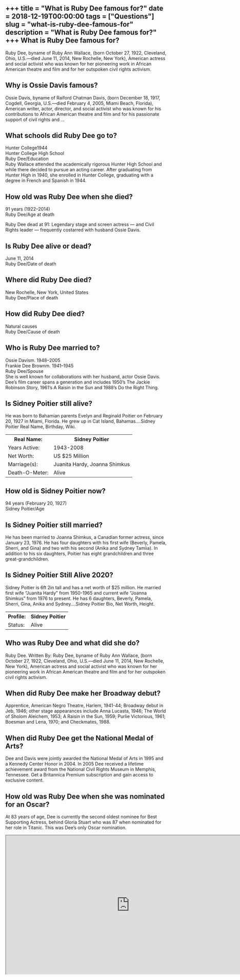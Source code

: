 +++
title = "What is Ruby Dee famous for?"
date = 2018-12-19T00:00:00
tags = ["Questions"]
slug = "what-is-ruby-dee-famous-for"
description = "What is Ruby Dee famous for?"
+++
What is Ruby Dee famous for?
----------------------------

Ruby Dee, byname of Ruby Ann Wallace, (born October 27, 1922, Cleveland, Ohio, U.S.—died June 11, 2014, New Rochelle, New York), American actress and social activist who was known for her pioneering work in African American theatre and film and for her outspoken civil rights activism.

Why is Ossie Davis famous?
--------------------------

Ossie Davis, byname of Raiford Chatman Davis, (born December 18, 1917, Cogdell, Georgia, U.S.—died February 4, 2005, Miami Beach, Florida), American writer, actor, director, and social activist who was known for his contributions to African American theatre and film and for his passionate support of civil rights and …

What schools did Ruby Dee go to?
--------------------------------

 Hunter College1944  
Hunter College High School  
Ruby Dee/Education  
Ruby Wallace attended the academically rigorous Hunter High School and while there decided to pursue an acting career. After graduating from Hunter High in 1940, she enrolled in Hunter College, graduating with a degree in French and Spanish in 1944.

How old was Ruby Dee when she died?
-----------------------------------

91 years (1922–2014)  
Ruby Dee/Age at death

Ruby Dee dead at 91: Legendary stage and screen actress — and Civil Rights leader — frequently costarred with husband Ossie Davis.

Is Ruby Dee alive or dead?
--------------------------

June 11, 2014  
Ruby Dee/Date of death

Where did Ruby Dee died?
------------------------

New Rochelle, New York, United States  
Ruby Dee/Place of death

How did Ruby Dee died?
----------------------

Natural causes  
Ruby Dee/Cause of death

Who is Ruby Dee married to?
---------------------------

 Ossie Davism. 1948–2005  
Frankie Dee Brownm. 1941–1945  
Ruby Dee/Spouse  
She is well known for collaborations with her husband, actor Ossie Davis. Dee’s film career spans a generation and includes 1950’s The Jackie Robinson Story, 1961’s A Raisin in the Sun and 1988’s Do the Right Thing.

Is Sidney Poitier still alive?
------------------------------

He was born to Bahamian parents Evelyn and Reginald Poitier on February 20, 1927 in Miami, Florida. He grew up in Cat Island, Bahamas….Sidney Poitier Real Name, Birthday, Wiki.

<table><tr><th>Real Name:</th><th>Sidney Poitier</th></tr><tr><td>Years Active:</td><td>1943-2008</td></tr><tr><td>Net Worth:</td><td>US $25 Million</td></tr><tr><td>Marriage(s):</td><td>Juanita Hardy, Joanna Shimkus</td></tr><tr><td>Death-O-Meter:</td><td>Alive</td></tr></table>

How old is Sidney Poitier now?
------------------------------

94 years (February 20, 1927)  
Sidney Poitier/Age

Is Sidney Poitier still married?
--------------------------------

He has been married to Joanna Shimkus, a Canadian former actress, since January 23, 1976. He has four daughters with his first wife (Beverly, Pamela, Sherri, and Gina) and two with his second (Anika and Sydney Tamiia). In addition to his six daughters, Poitier has eight grandchildren and three great-grandchildren.

Is Sidney Poitier Still Alive 2020?
-----------------------------------

Sidney Poitier is 6ft 2in tall and has a net worth of $25 million. He married first wife “Juanita Hardy” from 1950-1965 and current wife “Joanna Shimkus” from 1976 to present. He has 6 daughters, Beverly, Pamela, Sherri, Gina, Anika and Sydney….Sidney Poitier Bio, Net Worth, Height.

<table><tr><th>Profile:</th><th>Sidney Poitier</th></tr><tr><td>Status:</td><td>Alive</td></tr></table>

Who was Ruby Dee and what did she do?
-------------------------------------

Ruby Dee. Written By: Ruby Dee, byname of Ruby Ann Wallace, (born October 27, 1922, Cleveland, Ohio, U.S.—died June 11, 2014, New Rochelle, New York), American actress and social activist who was known for her pioneering work in African American theatre and film and for her outspoken civil rights activism.

When did Ruby Dee make her Broadway debut?
------------------------------------------

Apprentice, American Negro Theatre, Harlem, 1941-44; Broadway debut in Jeb, 1946; other stage appearances include Anna Lucasta, 1946; The World of Sholom Aleichem, 1953; A Raisin in the Sun, 1959; Purlie Victorious, 1961; Boesman and Lena, 1970; and Checkmates, 1988.

When did Ruby Dee get the National Medal of Arts?
-------------------------------------------------

Dee and Davis were jointly awarded the National Medal of Arts in 1995 and a Kennedy Center Honor in 2004. In 2005 Dee received a lifetime achievement award from the National Civil Rights Museum in Memphis, Tennessee. Get a Britannica Premium subscription and gain access to exclusive content.

How old was Ruby Dee when she was nominated for an Oscar?
---------------------------------------------------------

At 83 years of age, Dee is currently the second oldest nominee for Best Supporting Actress, behind Gloria Stuart who was 87 when nominated for her role in Titanic. This was Dee’s only Oscar nomination.

<iframe allow="accelerometer; autoplay; clipboard-write; encrypted-media; gyroscope; picture-in-picture" allowfullscreen="" class="__youtube_prefs__  epyt-is-override  no-lazyload" data-no-lazy="1" data-origheight="433" data-origwidth="770" data-skipgform_ajax_framebjll="" height="433" id="_ytid_54170" loading="lazy" src="https://www.youtube.com/embed/3UGwBPh1K6A?enablejsapi=1&autoplay=0&cc_load_policy=0&cc_lang_pref=&iv_load_policy=1&loop=0&modestbranding=0&rel=1&fs=1&playsinline=0&autohide=2&theme=dark&color=red&controls=1&" title="YouTube player" width="770"></iframe>